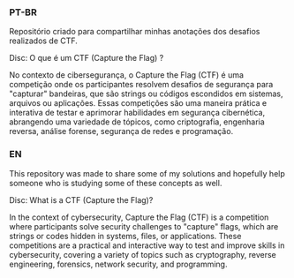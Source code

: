 ### PT-BR

Repositório criado para compartilhar minhas anotações dos desafios realizados de CTF.

Disc: O que é um CTF (Capture the Flag) ?

No contexto de cibersegurança, o Capture the Flag (CTF) é uma competição onde os participantes resolvem desafios de segurança para "capturar" bandeiras, que são strings ou códigos escondidos em sistemas, arquivos ou aplicações. Essas competições são uma maneira prática e interativa de testar e aprimorar habilidades em segurança cibernética, abrangendo uma variedade de tópicos, como criptografia, engenharia reversa, análise forense, segurança de redes e programação.



### EN

This repository was made to share some of my solutions and hopefully help someone who is studying some of these concepts as well.

Disc: What is a CTF (Capture the Flag)?

In the context of cybersecurity, Capture the Flag (CTF) is a competition where participants solve security challenges to "capture" flags, which are strings or codes hidden in systems, files, or applications. These competitions are a practical and interactive way to test and improve skills in cybersecurity, covering a variety of topics such as cryptography, reverse engineering, forensics, network security, and programming.



